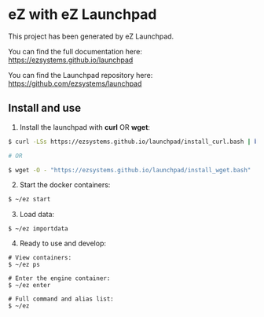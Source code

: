 eZ with eZ Launchpad
====================

This project has been generated by eZ Launchpad.

You can find the full documentation here: https://ezsystems.github.io/launchpad

You can find the Launchpad repository here: https://github.com/ezsystems/launchpad

## Install and use

1. Install the launchpad with **curl** OR **wget**:
```sh
$ curl -LSs https://ezsystems.github.io/launchpad/install_curl.bash | bash

# OR

$ wget -O - "https://ezsystems.github.io/launchpad/install_wget.bash" | bash
```

2. Start the docker containers:
```sh
$ ~/ez start
```

3. Load data:
```
$ ~/ez importdata
```

4. Ready to use and develop:
```
# View containers:
$ ~/ez ps

# Enter the engine container:
$ ~/ez enter

# Full command and alias list:
$ ~/ez
```
